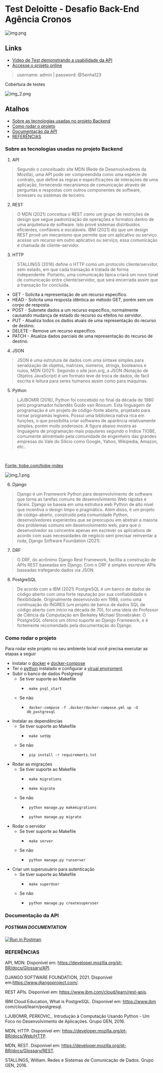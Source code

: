 # Test Deloitte - Desafio Back-End Agência Cronos

![img.png](img.png)

## Links
 - [Video de Test demonstrando a usabilidade da API](https://youtu.be/rY83lLmcRBU)
 - [Accesse o projeto online](https://deloitte-test-sergio.herokuapp.com/api/) 
> username: admin | password: @Senha123



Cobertura de testes

![img_2.png](img_2.png)

## Atalhos

- [Sobre as tecnologias usadas no projeto Backend](#technologies)
- [Como rodar o projeto](#runProject)
- [Documentação da API](#documentation)
- [REFERÊNCIAS](#references)

### Sobre as tecnologias usadas no projeto Backend <a name="technologies"></a>
1. API
> Segundo o conceituado site MDN (Rede de Desenvolvedores da Mozilla),
uma API pode ser compreendida como uma espécie de contrato, que define as
regras e especificações de interações de uma aplicação, fornecendo mecanismos de
comunicação através de perguntas e respostas com outros componentes de
software, browsers ou sistemas de terceiro.

2. REST 
> O MDN (2021) conceitua o REST como um grupo de restrições de design que
segue padronização de operações e formatos dentro de uma arquitetura de
software. Isto provê sistemas distribuídos eficientes, confiáveis e escaláveis. IBM
(2021) diz que um design REST provê um mecanismo que permite que um aplicativo
ou serviço acesse um recurso em outro aplicativo ou serviço, essa comunicação é
chamada de cliente-servidor.

3.  HTTP
> STALLINGS (2016) define o HTTP como um protocolo cliente/servidor, sem
estado, em que cada transação é tratada de forma independente. Portanto, uma
comunicação típica criará um novo túnel de comunicação entre cliente/servidor, que
será encerrada assim que a transação for concluída.

 - GET - Solicita a representação de um recurso específico.
 - HEAD - Solicita uma resposta idêntica ao método GET, porém sem um corpo
de resposta.
 - POST - Submete dados a um recurso específico, normalmente causando
mudança de estado do recurso ou efeitos no servidor.
 - PUT - Atualiza todos os dados atuais de uma representação do recurso de
destino.
 - DELETE - Remove um recurso específico.
 - PATCH - Atualiza dados parciais de uma representação do recurso de
destino.

4. JSON
> JSON é uma estrutura de dados com uma sintaxe simples para serialização
de objetos, matrizes, números, strings, booleanos e nulos, MDN (2021). Segundo o
site json.org, a JSON (Notação de Objetos JavaScript) é um formato leve de troca de
dados, de fácil escrita e leitura para seres humanos assim como para máquinas.

5. Python
> LJUBOMIR (2016), Python foi concebido no final da década de 1980 pelo
programador holandês Guido van Rossum. Esta linguagem de programação é um
projeto de código-fonte aberto, projetado para tornar programas legíveis. Possui uma
biblioteca nativa rica em funções, o que possibilita criar softwares de aparência
relativamente simples, porém muito poderosos. A figura abaixo mostra as
linguagens de programação mais populares segundo o Índice TIOBE, comumente
alimentado pela comunidade de engenheiro das grandes empresas do Vale do
Silício como Google, Yahoo, Wikipedia, Amazon, etc..

<br/>

[Fonte: tiobe.com/tiobe-index](https://www.tiobe.com/tiobe-index)

![img_1.png](img_1.png)

6. Django
> Django é um Framework Python para desenvolvimento de software que torna
as tarefas comuns de desenvolvimento Web rápidas e fáceis. Django se baseia em
uma estrutura web Python de alto nível que incentiva o design limpo e pragmático.
Além disso, é um projeto de código-aberto, construído pela comunidade Python,
desenvolvedores experientes que se preocupou em abstrair a maioria dos
problemas comuns em desenvolvimento web, para que o desenvolvedor se
concentre apenas em escrever os aplicativos de acordo com suas necessidades de
negócio sem precisar reinventar a roda, Django Software Foundation (2021).
 
7. DRF
> O DRF, do acrônimo Django Rest Framework, facilita a construção de APIs
REST baseadas em Django. Com o DRF é simples escrever APIs baseadas
trafegando dados via JSON.


8. PostgreSQL
> De acordo com a IBM (2021) PostgreSQL é um banco de dados de código
aberto com uma forte reputação por sua confiabilidade e flexibilidade. Originalmente
desenvolvido em 1986, como uma continuação do INGRES (um projeto de banco de
dados SQL de código aberto com início na década de 70), foi uma ideia do Professor
de Ciência da Computação em Berkeley Michael Stonebraker. O PostgreSQL
oferece um ótimo suporte ao Django Framework, e é fortemente recomendado pela
documentação do Django.


### Como rodar o projeto <a name="runProject"></a>
Para rodar este projeto no seu ambiente local você precisa executar as etapas a seguir
 - Instalar o [docker](https://docs.docker.com/engine/install/) e [docker-compose](https://docs.docker.com/compose/install/)
 - Ter o [python](https://www.python.org/downloads/) instalado e configurar a [virual enviroment](https://packaging.python.org/en/latest/guides/installing-using-pip-and-virtual-environments/#creating-a-virtual-environment)
 - Subir o banco de dados Postgresql
   - Se tiver suporte ao Makefile
     - ```
        make psql_start
        ```
   - Se não
     - ```
        docker-compose -f .docker/docker-compose.yml up -d db_postgresql
        ```
 - Instalar as dependências
   - Se tiver suporte ao Makefile
     - ```
        make setUp
        ```
   - Se não
     - ```
        pip install -r requirements.txt
        ```
 - Rodar as migrações
    - Se tiver suporte ao Makefile
      - ```
         make migrations
         ```
      - ```
         make migrate
         ```
    - Se não
      - ```
         python manage.py makemigrations
         ```
      - ```
         python manage.py migrate
         ```
 - Rodar o servidor
   - Se tiver suporte ao Makefile
     - ```
        make server
        ```
   - Se não
     - ```
        python manage.py runserver
       ```
 - Criar um superusuário para autenticação
   - Se tiver suporte ao Makefile
     - ```
        make superUser
        ```
   - Se não
     - ```
        python manage.py createsuperuser
       ```

### Documentação da API <a name="documentation"></a>

##### POSTMAN DOCUMENTATION

[![Run in Postman](https://run.pstmn.io/button.svg)](https://app.getpostman.com/run-collection/17433768-20ece34f-b70d-4c29-873c-897280c39bac?action=collection%2Ffork&collection-url=entityId%3D17433768-20ece34f-b70d-4c29-873c-897280c39bac%26entityType%3Dcollection%26workspaceId%3D3d1981a7-6be9-4879-b1b8-af59bd5f5889#?env%5Blocal%5D=W3sia2V5IjoiYmFzZV91cmwiLCJ2YWx1ZSI6Imh0dHA6Ly8xMjcuMC4wLjE6ODAwMC9hcGkiLCJlbmFibGVkIjp0cnVlfV0=)


### REFERÊNCIAS <a name="references"></a>
API, MDN. Disponível em: https://developer.mozilla.org/pt-BR/docs/Glossary/API.

DJANGO SOFTWARE FOUNDATION, 2021. Disponível em:https://www.djangoproject.com/.

REST APIs. Disponível em: https://www.ibm.com/cloud/learn/rest-apis.

IBM Cloud Education, What is PostgreSQL. Disponível em: https://www.ibm com/cloud/learn/postgresql.

LJUBOMIR, PERKOVIC,. Introdução à Computação Usando Python - Um Foco no  Desenvolvimento de Aplicações. Grupo GEN, 2016.

MDN, HTTP. Disponível em: https://developer.mozilla.org/pt-BR/docs/Web/HTTP.

MDN, REST. Disponível em: https://developer.mozilla.org/pt-BR/docs/Glossary/REST.

STALLINGS, William. Redes e Sistemas de Comunicação de Dados. Grupo GEN, 2016.
